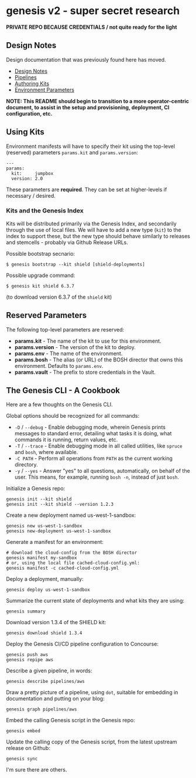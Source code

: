 genesis v2 - super secret research
==================================

**PRIVATE REPO BECAUSE CREDENTIALS / not quite ready for the light**

## Design Notes

Design documentation that was previously found here has moved.

  - [Design Notes](docs/DESIGN.md)
  - [Pipelines](docs/PIPELINES.md)
  - [Authoring Kits](docs/AUTHORING-KITS.md)
  - [Environment Parameters](docs/PARAMS.md)

**NOTE: This README should begin to transition to a more
operator-centric document, to assist in the setup and
provisioning, deployment, CI configuration, etc.**

## Using Kits

Environment manifests will have to specify their kit using the
top-level (reserved) parameters `params.kit` and `params.version`:

```
---
params:
  kit:     jumpbox
  version: 2.0
```

These parameters are **required**.  They can be set at
higher-levels if necessary / desired.

### Kits and the Genesis Index

Kits will be distributed primarily via the Genesis Index, and
secondarily through the use of local files.  We will have to add a
new type (`kit`) to the index to support these, but the new type
should behave similarly to releases and stemcells - probably via
Github Release URLs.

Possible bootstrap secnario:

```
$ genesis bootstrap --kit shield [shield-deployments]
```

Possible upgrade command:

```
$ genesis kit shield 6.3.7
```

(to download version 6.3.7 of the `shield` kit)

## Reserved Parameters

The following top-level parameters are reserved:

- **params.kit** - The name of the kit to use for this
  environment.
- **params.version** - The version of the kit to deploy.
- **params.env** - The name of the environment.
- **params.bosh** - The alias (or URL) of the BOSH director that
  owns this environment.  Defaults to `params.env`.
- **params.vault** - The prefix to store credentials in the Vault.

## The Genesis CLI - A Cookbook

Here are a few thoughts on the Genesis CLI.

Global options should be recognized for all commands:

  - `-D` / `--debug` - Enable debugging mode, wherein Genesis
    prints messages to standard error, detailing what tasks it is
    doing, what commands it is running, return values, etc.
  - `-T` / `--trace` - Enable debugging mode in all called
    utilities, like `spruce` and `bosh`, where available.
  - `-C PATH` - Perform all operations from `PATH` as the current
    working directory.
  - `-y` / `--yes` - Answer "yes" to all questions, automatically,
    on behalf of the user.  This means, for example, running `bosh
    -n`, instead of just `bosh`.

Initialize a Genesis repo:

```
genesis init --kit shield
genesis init --kit shield --version 1.2.3
```

Create a new deployment named us-west-1-sandbox:

```
genesis new us-west-1-sandbox
genesis new-deployment us-west-1-sandbox
```

Generate a manifest for an environment:

```
# download the cloud-config from the BOSH director
genesis manifest my-sandbox
# or, using the local file cached-cloud-config.yml:
genesis manifest -c cached-cloud-config.yml
```

Deploy a deployment, manually:

```
genesis deploy us-west-1-sandbox
```

Summarize the current state of deployments and what kits they are
using:

```
genesis summary
```

Download version 1.3.4 of the SHIELD kit:

```
genesis download shield 1.3.4
```

Deploy the Genesis CI/CD pipeline configuration to Concourse:

```
genesis push aws
genesis repipe aws
```

Describe a given pipeline, in words:

```
genesis describe pipelines/aws
```

Draw a pretty picture of a pipeline, using `dot`, suitable for
embedding in documentation and putting on your blog:

```
genesis graph pipelines/aws
```

Embed the calling Genesis script in the Genesis repo:

```
genesis embed
```

Update the calling copy of the Genesis script, from the latest
upstream release on Github:

```
genesis sync
```

I'm sure there are others.

